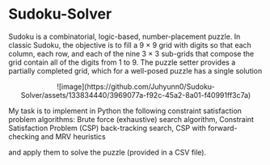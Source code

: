 # Sudoku-Solver
Sudoku is a combinatorial, logic-based, number-placement puzzle. In classic Sudoku, the objective is to fill a 9 × 9 grid with digits so that each column, each row, and each of the nine 3 × 3 sub-grids that compose the grid contain all of the digits from 1 to 9. The puzzle setter provides a partially completed grid, which for a well-posed puzzle has a single solution 
<p align="center">  
![image](https://github.com/Juhyunn0/Sudoku-Solver/assets/133834440/3969077a-f92c-45a2-8a01-f40991ff3c7a)
</p>
My task is to implement in Python the following constraint satisfaction problem algorithms:
Brute force (exhaustive) search algorithm,
Constraint Satisfaction Problem (CSP) back-tracking search,
CSP with forward-checking and MRV heuristics

and apply them to solve the puzzle (provided in a CSV file).

